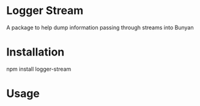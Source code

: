 # Logger Stream

A package to help dump information passing through streams into Bunyan

# Installation

npm install logger-stream

# Usage
